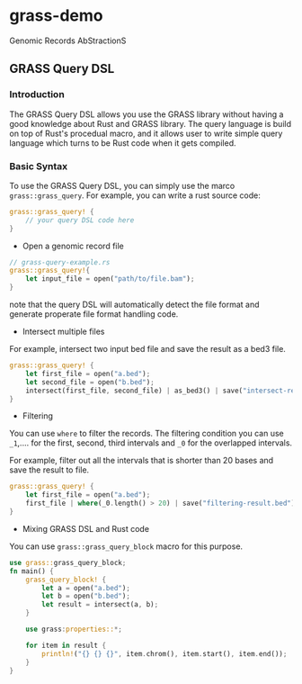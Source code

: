 # grass-demo
Genomic Records AbStractionS

## GRASS Query DSL
### Introduction

The GRASS Query DSL allows you use the GRASS library without having a good knowledge about
Rust and GRASS library. The query language is build on top of Rust's procedual macro, and 
it allows user to write simple query language which turns to be Rust code when it gets compiled.

### Basic Syntax

To use the GRASS Query DSL, you can simply use the marco `grass::grass_query`. 
For example, you can write a rust source code:

```rust
grass::grass_query! {
	// your query DSL code here
}
```

- Open a genomic record file

```rust
// grass-query-example.rs
grass::grass_query!{
	let input_file = open("path/to/file.bam");
}
```

note that the query DSL will automatically detect the file format and generate properate file format handling code.

- Intersect multiple files

For example, intersect two input bed file and save the result as a bed3 file.

```rust
grass::grass_query! {
	let first_file = open("a.bed");
	let second_file = open("b.bed");
	intersect(first_file, second_file) | as_bed3() | save("intersect-result.bed");
}
```

- Filtering

You can use `where` to filter the records. 
The filtering condition you can use `_1`,.... for the first, second, third intervals and `_0` for the overlapped intervals.

For example, filter out all the intervals that is shorter than 20 bases and save the result to file.

```rust
grass::grass_query! {
	let first_file = open("a.bed");
	first_file | where(_0.length() > 20) | save("filtering-result.bed");
}
```

- Mixing GRASS DSL and Rust code

You can use `grass::grass_query_block` macro for this purpose. 

```rust
use grass::grass_query_block;
fn main() {
	grass_query_block! {
		let a = open("a.bed");
		let b = open("b.bed");
		let result = intersect(a, b);
	}

	use grass:properties::*;

	for item in result {
		println!("{} {} {}", item.chrom(), item.start(), item.end());
	}
}
```
